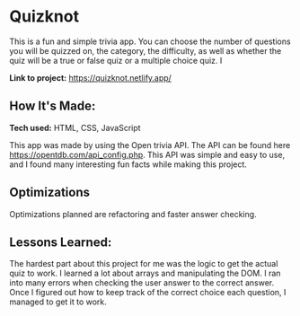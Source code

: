 # Quizknot
This is a fun and simple trivia app. You can choose the number of questions you will be quizzed on, the category, the difficulty, as well as whether the quiz will be a true or false quiz or a multiple choice quiz. I

**Link to project:** https://quizknot.netlify.app/

<!-- ![alt tag](http://placecorgi.com/1200/650) -->

## How It's Made:

**Tech used:** HTML, CSS, JavaScript

This app was made by using the Open trivia API. The API can be found here https://opentdb.com/api_config.php. This API was simple and easy to use, and I found many interesting fun facts while making this project.

## Optimizations

Optimizations planned are refactoring and faster answer checking.

## Lessons Learned:

The hardest part about this project for me was the logic to get the actual quiz to work. I learned a lot about arrays and manipulating the DOM. I ran into many errors when checking the user answer to the correct answer. Once I figured out how to keep track of the correct choice each question, I managed to get it to work.


